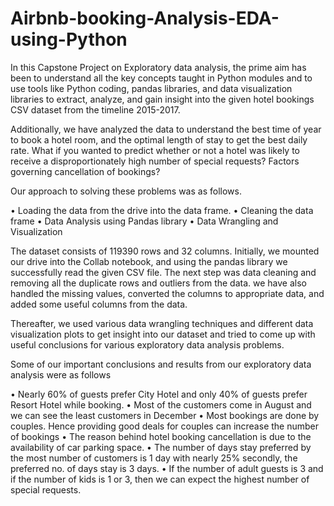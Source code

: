 # Airbnb-booking-Analysis-EDA-using-Python

In this Capstone Project on Exploratory data analysis, the prime aim has been to understand all the key concepts taught in Python modules and to use tools like Python coding, pandas libraries, and data visualization libraries to extract, analyze, and gain insight into the given hotel bookings CSV dataset from the timeline 2015-2017. 

Additionally, we have analyzed the data to understand the best time of year to book a hotel room, and the optimal length of stay to get the best daily rate. What if you wanted to predict whether or not a hotel was likely to receive a disproportionately high number of special requests? 
Factors governing cancellation of bookings?

Our approach to solving these problems was as follows.

•	Loading the data from the drive into the data frame.
•	Cleaning the data frame
•	Data Analysis using Pandas library
•	Data Wrangling and Visualization

The dataset consists of 119390 rows and 32 columns.
Initially, we mounted our drive into the Collab notebook, and using the pandas library we successfully read the given CSV file. The next step was data cleaning and removing all the duplicate rows and outliers from the data. we have also handled the missing values, converted the columns to appropriate data, and added some useful columns from the data.

Thereafter, we used various data wrangling techniques and different data visualization plots to get insight into our dataset and tried to come up with useful conclusions for various exploratory data analysis problems. 

Some of our important conclusions and results from our exploratory data analysis were as follows

•	Nearly 60% of guests prefer City Hotel and only 40% of guests prefer Resort Hotel while booking.
•	Most of the customers come in August and we can see the least customers in December
•	Most bookings are done by couples. Hence providing good deals for couples can increase the number of bookings
•	 The reason behind hotel booking cancellation is due to the availability of car parking space.
•	The number of days stay preferred by the most number of customers is 1 day with nearly 25% secondly, the preferred no. of days stay is 3 days.
•	If the number of adult guests is 3 and if the number of kids is 1 or 3, then we can expect the highest number of special requests.

